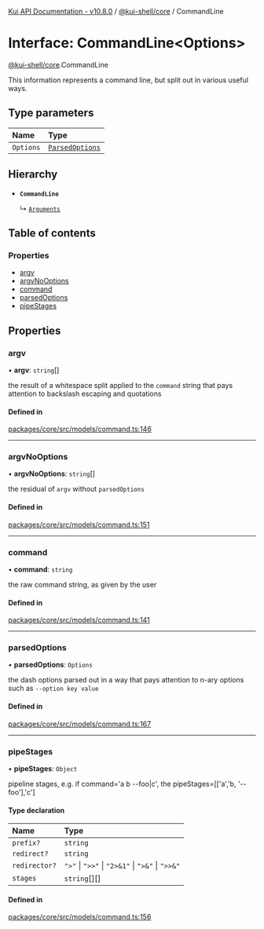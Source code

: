 [Kui API Documentation - v10.8.0](../README.md) / [@kui-shell/core](../modules/kui_shell_core.md) / CommandLine

# Interface: CommandLine<Options\>

[@kui-shell/core](../modules/kui_shell_core.md).CommandLine

This information represents a command line, but split out in
various useful ways.

## Type parameters

| Name      | Type                                               |
| :-------- | :------------------------------------------------- |
| `Options` | [`ParsedOptions`](kui_shell_core.ParsedOptions.md) |

## Hierarchy

- **`CommandLine`**

  ↳ [`Arguments`](kui_shell_core.Arguments.md)

## Table of contents

### Properties

- [argv](kui_shell_core.CommandLine.md#argv)
- [argvNoOptions](kui_shell_core.CommandLine.md#argvnooptions)
- [command](kui_shell_core.CommandLine.md#command)
- [parsedOptions](kui_shell_core.CommandLine.md#parsedoptions)
- [pipeStages](kui_shell_core.CommandLine.md#pipestages)

## Properties

### argv

• **argv**: `string`[]

the result of a whitespace split applied to the `command` string
that pays attention to backslash escaping and quotations

#### Defined in

[packages/core/src/models/command.ts:146](https://github.com/kubernetes-sigs/kui/blob/kui/packages/core/src/models/command.ts#L146)

---

### argvNoOptions

• **argvNoOptions**: `string`[]

the residual of `argv` without `parsedOptions`

#### Defined in

[packages/core/src/models/command.ts:151](https://github.com/kubernetes-sigs/kui/blob/kui/packages/core/src/models/command.ts#L151)

---

### command

• **command**: `string`

the raw command string, as given by the user

#### Defined in

[packages/core/src/models/command.ts:141](https://github.com/kubernetes-sigs/kui/blob/kui/packages/core/src/models/command.ts#L141)

---

### parsedOptions

• **parsedOptions**: `Options`

the dash options parsed out in a way that pays attention to n-ary
options such as `--option key value`

#### Defined in

[packages/core/src/models/command.ts:167](https://github.com/kubernetes-sigs/kui/blob/kui/packages/core/src/models/command.ts#L167)

---

### pipeStages

• **pipeStages**: `Object`

pipeline stages, e.g. if command='a b --foo|c', the pipeStages=[['a','b, '--foo'],'c']

#### Type declaration

| Name          | Type                                             |
| :------------ | :----------------------------------------------- |
| `prefix?`     | `string`                                         |
| `redirect?`   | `string`                                         |
| `redirector?` | `">"` \| `">>"` \| `"2>&1"` \| `">&"` \| `">>&"` |
| `stages`      | `string`[][]                                     |

#### Defined in

[packages/core/src/models/command.ts:156](https://github.com/kubernetes-sigs/kui/blob/kui/packages/core/src/models/command.ts#L156)
